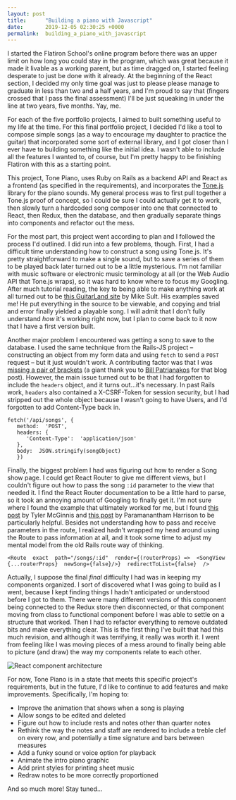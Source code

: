 ```yaml
---
layout: post
title:      "Building a piano with Javascript"
date:       2019-12-05 02:30:25 +0000
permalink:  building_a_piano_with_javascript
---
```



I started the Flatiron School's online program before there was an upper limit on how long you could stay in the program, which was great because it made it livable as a working parent, but as time dragged on, I started feeling desperate to just be done with it already. At the beginning of the React section, I decided my only time goal was just to please please manage to graduate in less than two and a half years, and I'm proud to say that (fingers crossed that I pass the final assessment) I'll be just squeaking in under the line at two years, five months. Yay, me.

For each of the five portfolio projects, I aimed to built something useful to my life at the time. For this final portfolio project, I decided I'd like a tool to compose simple songs (as a way to encourage my daughter to practice the guitar) that incorporated some sort of external library, and I got closer than I ever have to building something like the initial idea. I wasn't able to include all the features I wanted to, of course, but I'm pretty happy to be finishing Flatiron with this as a starting point.

This project, Tone Piano, uses Ruby on Rails as a backend API and React as a frontend (as specified in the requirements), and incorporates the [Tone.js](https://tonejs.github.io/) library for the piano sounds. My general process was to first pull together a Tone.js proof of concept, so I could be sure I could actually get it to work, then slowly turn a hardcoded song composer into one that connected to React, then Redux, then the database, and then gradually separate things into components and refactor out the mess.

For the most part, this project went according to plan and I followed the process I'd outlined. I did run into a few problems, though. First, I had a difficult time understanding how to construct a song using Tone.js. It's pretty straightforward to make a single sound, but to save a series of them to be played back later turned out to be a little mysterious. I'm not familiar with music software or electronic music terminology at all (or the Web Audio API that Tone.js wraps), so it was hard to know where to focus my Googling. After much tutorial reading, the key to being able to make anything work at all turned out to be [this GuitarLand site](https://www.guitarland.com/MusicTheoryWithToneJS/PlayRhythms.html)  by Mike Sult. His examples saved me! He put everything in the source to be viewable, and copying and trial and error finally yielded a playable song. I will admit that I don't fully understand *how* it's working right now, but I plan to come back to it now that I have a first version built.

Another major problem I encountered was getting a song to save to the database. I used the same technique from the Rails-JS project – constructing an object from my form data and using `fetch` to send a `POST` request – but it just wouldn't work. A contributing factor was that I was [missing a pair of brackets](http://billpatrianakos.me/blog/2013/09/29/rails-tricky-error-no-implicit-conversion-from-symbol-to-integer/) (a giant thank you to  [Bill Patrianakos](http://billpatrianakos.me/) for that blog post). However, the main issue turned out to be that I had forgotten to include the `headers` object, and it turns out...it's necessary. In past Rails work, `headers` also contained a X-CSRF-Token for session security, but I had stripped out the whole object because I wasn't going to have Users, and I'd forgotten to add Content-Type back in. 

    fetch('/api/songs', {
       method:  'POST',
       headers: {
          'Content-Type':  'application/json'
       },
       body:  JSON.stringify(songObject)
       }) 

Finally, the biggest problem I had was figuring out how to render a Song show page. I could get React Router to give me different views, but I couldn't figure out how to pass the song `:id` parameter to the view that needed it. I find the React Router documentation to be a little hard to parse, so it took an annoying amount of Googling to finally get it. I'm not sure where I found the example that ultimately worked for me, but I found [this post](https://tylermcginnis.com/react-router-pass-props-to-components/) by Tyler McGinnis and [this post](https://learnwithparam.com/blog/dynamic-pages-in-react-router/) by Paramanantham Harrison to be particularly helpful. Besides not understanding how to pass and receive parameters in the route, I realized hadn't wrapped my head around using the Route to pass information at all, and it took some time to adjust my mental model from the old Rails route way of thinking.

    <Route  exact  path="/songs/:id"  render={(routerProps) =>  <SongView  {...routerProps}  newSong={false}/>}  redirectToList={false}  />

Actually, I suppose the final *final* difficulty I had was in keeping my components organized. I sort of discovered what I was going to build as I went, because I kept finding things I hadn't anticipated or understood before I got to them. There were many different versions of this component being connected to the Redux store then disconnected, or that component moving from class to functional component before I was able to settle on a structure that worked. Then I had to refactor everything to remove outdated bits and make everything clear. This is the first thing I've built that had this much revision, and although it was terrifying, it really was worth it. I went from feeling like I was moving pieces of a mess around to finally being able to picture (and draw) the way my components relate to each other. 

![React component architecture](https://i.imgur.com/aRm62dB.jpg)

For now, Tone Piano is in a state that meets this specific project's requirements, but in the future, I'd like to continue to add features and make improvements. Specifically, I'm hoping to: 

 - Improve the animation that shows when a song is playing
 - Allow songs to be edited and deleted
 - Figure out how to include rests and notes other than quarter notes
 - Rethink the way the notes and staff are rendered to include a treble clef on every row, and potentially a time signature and bars between measures
 - Add a funky sound or voice option for playback
 - Animate the intro piano graphic
 - Add print styles for printing sheet music
 - Redraw notes to be more correctly proportioned

And so much more! Stay tuned...


